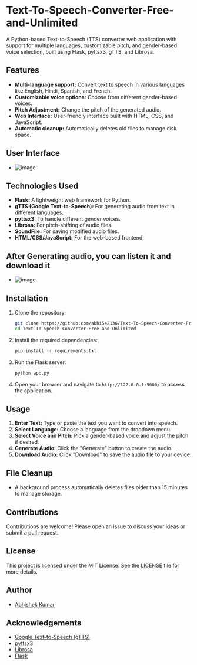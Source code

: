 # Text-To-Speech-Converter-Free-and-Unlimited
A Python-based Text-to-Speech (TTS) converter web application with support for multiple languages, customizable pitch, and gender-based voice selection, built using Flask, pyttsx3, gTTS, and Librosa.

## Features

- **Multi-language support:** Convert text to speech in various languages like English, Hindi, Spanish, and French.
- **Customizable voice options:** Choose from different gender-based voices.
- **Pitch Adjustment:** Change the pitch of the generated audio.
- **Web Interface:** User-friendly interface built with HTML, CSS, and JavaScript.
- **Automatic cleanup:** Automatically deletes old files to manage disk space.

## User Interface
- ![image](https://github.com/user-attachments/assets/3c6a5eee-d72f-4de9-ad45-36f2c0e4c948)


## Technologies Used

- **Flask:** A lightweight web framework for Python.
- **gTTS (Google Text-to-Speech):** For generating audio from text in different languages.
- **pyttsx3:** To handle different gender voices.
- **Librosa:** For pitch-shifting of audio files.
- **SoundFile:** For saving modified audio files.
- **HTML/CSS/JavaScript:** For the web-based frontend.

## After Generating audio, you can listen it and download it
- ![image](https://github.com/user-attachments/assets/c562a735-8cfd-4313-acff-48e963861e27)


## Installation

1. Clone the repository:

    ```bash
    git clone https://github.com/abhi542136/Text-To-Speech-Converter-Free-and-Unlimited.git
    cd Text-To-Speech-Converter-Free-and-Unlimited
    ```

2. Install the required dependencies:

    ```bash
    pip install -r requirements.txt
    ```

3. Run the Flask server:

    ```bash
    python app.py
    ```

4. Open your browser and navigate to `http://127.0.0.1:5000/` to access the application.

## Usage

1. **Enter Text:** Type or paste the text you want to convert into speech.
2. **Select Language:** Choose a language from the dropdown menu.
3. **Select Voice and Pitch:** Pick a gender-based voice and adjust the pitch if desired.
4. **Generate Audio:** Click the "Generate" button to create the audio.
5. **Download Audio:** Click "Download" to save the audio file to your device.

## File Cleanup

- A background process automatically deletes files older than 15 minutes to manage storage.

## Contributions

Contributions are welcome! Please open an issue to discuss your ideas or submit a pull request.

## License

This project is licensed under the MIT License. See the [LICENSE](LICENSE) file for more details.

## Author

- [Abhishek Kumar](https://github.com/abhi542136)

## Acknowledgements

- [Google Text-to-Speech (gTTS)](https://pypi.org/project/gTTS/)
- [pyttsx3](https://pypi.org/project/pyttsx3/)
- [Librosa](https://pypi.org/project/librosa/)
- [Flask](https://palletsprojects.com/p/flask/)
